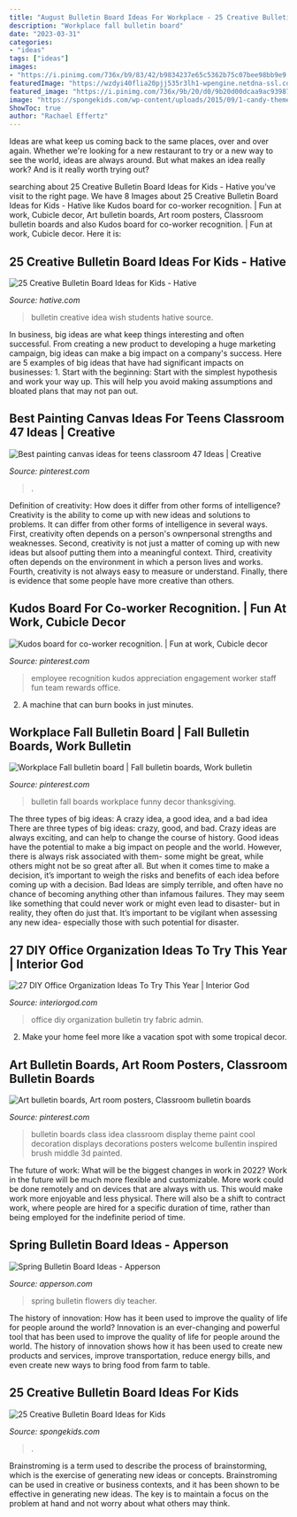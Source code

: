 ```yaml
---
title: "August Bulletin Board Ideas For Workplace - 25 Creative Bulletin Board Ideas For Kids"
description: "Workplace fall bulletin board"
date: "2023-03-31"
categories:
- "ideas"
tags: ["ideas"]
images:
- "https://i.pinimg.com/736x/b9/83/42/b9834237e65c5362b75c07bee98bb9e9.jpg"
featuredImage: "https://wzdyi40flia20pjj535r3lh1-wpengine.netdna-ssl.com/wp-content/uploads/2016/03/Flowers-331x700.jpg"
featured_image: "https://i.pinimg.com/736x/9b/20/d0/9b20d00dcaa9ac9398709e76efc3e31a--engagement-ideas-employee-engagement.jpg"
image: "https://spongekids.com/wp-content/uploads/2015/09/1-candy-themed-bulletin-board.jpg"
ShowToc: true
author: "Rachael Effertz"
---
```



Ideas are what keep us coming back to the same places, over and over again. Whether we're looking for a new restaurant to try or a new way to see the world, ideas are always around. But what makes an idea really work? And is it really worth trying out?

	

		
searching about 25 Creative Bulletin Board Ideas for Kids - Hative you've visit to the right page. We have 8 Images about 25 Creative Bulletin Board Ideas for Kids - Hative like Kudos board for co-worker recognition. | Fun at work, Cubicle decor, Art bulletin boards, Art room posters, Classroom bulletin boards and also Kudos board for co-worker recognition. | Fun at work, Cubicle decor. Here it is:
		
    
## 25 Creative Bulletin Board Ideas For Kids - Hative

<img loading=lazy src="https://hative.com/wp-content/uploads/2014/06/bulletin-board-ideas/9-be-bulletin-board-idea.jpg" onerror="this.onerror=null;this.src='https://tse2.mm.bing.net/th?id=OIP.B3Z7aiegL2JUzCZ7x-laRQAAAA&amp;pid=15.1';" alt="25 Creative Bulletin Board Ideas for Kids - Hative">

_Source: hative.com_

>bulletin creative idea wish students hative source. 

	

In business, big ideas are what keep things interesting and often successful. From creating a new product to developing a huge marketing campaign, big ideas can make a big impact on a company's success. Here are 5 examples of big ideas that have had significant impacts on businesses: 1. Start with the beginning: Start with the simplest hypothesis and work your way up. This will help you avoid making assumptions and bloated plans that may not pan out. 
    
## Best Painting Canvas Ideas For Teens Classroom 47 Ideas | Creative

<img loading=lazy src="https://i.pinimg.com/736x/b9/83/42/b9834237e65c5362b75c07bee98bb9e9.jpg" onerror="this.onerror=null;this.src='https://tse1.mm.bing.net/th?id=OIP.Qqo3ngGeqaalFKs58DQxfQAAAA&amp;pid=15.1';" alt="Best painting canvas ideas for teens classroom 47 Ideas | Creative">

_Source: pinterest.com_

>. 

	

Definition of creativity: How does it differ from other forms of intelligence?
Creativity is the ability to come up with new ideas and solutions to problems. It can differ from other forms of intelligence in several ways. First, creativity often depends on a person's ownpersonal strengths and weaknesses. Second, creativity is not just a matter of coming up with new ideas but alsoof putting them into a meaningful context. Third, creativity often depends on the environment in which a person lives and works. Fourth, creativity is not always easy to measure or understand. Finally, there is evidence that some people have more creative than others.

    
## Kudos Board For Co-worker Recognition. | Fun At Work, Cubicle Decor

<img loading=lazy src="https://i.pinimg.com/736x/9b/20/d0/9b20d00dcaa9ac9398709e76efc3e31a--engagement-ideas-employee-engagement.jpg" onerror="this.onerror=null;this.src='https://tse2.mm.bing.net/th?id=OIP.BIBJYXP5iBDEFJIiTRWUjgHaFj&amp;pid=15.1';" alt="Kudos board for co-worker recognition. | Fun at work, Cubicle decor">

_Source: pinterest.com_

>employee recognition kudos appreciation engagement worker staff fun team rewards office. 

	

2. A machine that can burn books in just minutes.

    
## Workplace Fall Bulletin Board | Fall Bulletin Boards, Work Bulletin

<img loading=lazy src="https://i.pinimg.com/originals/64/fb/f4/64fbf4b73935bd6579ab4ff1f63c6b1e.jpg" onerror="this.onerror=null;this.src='https://tse2.mm.bing.net/th?id=OIP.S3MFsd7QM6kPzj9AAKtlogHaFj&amp;pid=15.1';" alt="Workplace Fall bulletin board | Fall bulletin boards, Work bulletin">

_Source: pinterest.com_

>bulletin fall boards workplace funny decor thanksgiving. 

	

The three types of big ideas: A crazy idea, a good idea, and a bad idea
There are three types of big ideas: crazy, good, and bad. Crazy ideas are always exciting, and can help to change the course of history. Good ideas have the potential to make a big impact on people and the world. However, there is always risk associated with them- some might be great, while others might not be so great after all. But when it comes time to make a decision, it’s important to weigh the risks and benefits of each idea before coming up with a decision.
Bad Ideas are simply terrible, and often have no chance of becoming anything other than infamous failures. They may seem like something that could never work or might even lead to disaster- but in reality, they often do just that. It’s important to be vigilant when assessing any new idea- especially those with such potential for disaster.

    
## 27 DIY Office Organization Ideas To Try This Year | Interior God

<img loading=lazy src="http://interiorgod.com/wp-content/uploads/2016/10/giant-fabric-covered-bulletin-board.jpg" onerror="this.onerror=null;this.src='https://tse2.mm.bing.net/th?id=OIP.IrLg1IsUQ2NzKg09oNhyaAHaLH&amp;pid=15.1';" alt="27 DIY Office Organization Ideas To Try This Year | Interior God">

_Source: interiorgod.com_

>office diy organization bulletin try fabric admin. 

	

2. Make your home feel more like a vacation spot with some tropical decor.

    
## Art Bulletin Boards, Art Room Posters, Classroom Bulletin Boards

<img loading=lazy src="https://i.pinimg.com/originals/47/eb/83/47eb83ae8576c67ad28d0d78ce914d34.jpg" onerror="this.onerror=null;this.src='https://tse4.mm.bing.net/th?id=OIP.jG19xaLo_o3Rf5uCbtNnIAHaJ6&amp;pid=15.1';" alt="Art bulletin boards, Art room posters, Classroom bulletin boards">

_Source: pinterest.com_

>bulletin boards class idea classroom display theme paint cool decoration displays decorations posters welcome bullentin inspired brush middle 3d painted. 

	

The future of work: What will be the biggest changes in work in 2022?
Work in the future will be much more flexible and customizable. More work could be done remotely and on devices that are always with us. This would make work more enjoyable and less physical. There will also be a shift to contract work, where people are hired for a specific duration of time, rather than being employed for the indefinite period of time.

    
## Spring Bulletin Board Ideas - Apperson

<img loading=lazy src="https://wzdyi40flia20pjj535r3lh1-wpengine.netdna-ssl.com/wp-content/uploads/2016/03/Flowers-331x700.jpg" onerror="this.onerror=null;this.src='https://tse2.mm.bing.net/th?id=OIP.Sk1KrnhjtrN1MJPbCpzuuQHaPq&amp;pid=15.1';" alt="Spring Bulletin Board Ideas - Apperson">

_Source: apperson.com_

>spring bulletin flowers diy teacher. 

	

The history of innovation: How has it been used to improve the quality of life for people around the world?
Innovation is an ever-changing and powerful tool that has been used to improve the quality of life for people around the world. The history of innovation shows how it has been used to create new products and services, improve transportation, reduce energy bills, and even create new ways to bring food from farm to table.

    
## 25 Creative Bulletin Board Ideas For Kids

<img loading=lazy src="https://spongekids.com/wp-content/uploads/2015/09/1-candy-themed-bulletin-board.jpg" onerror="this.onerror=null;this.src='https://tse3.mm.bing.net/th?id=OIP.LTxokux8TIDi1t3sR5_HtwHaMT&amp;pid=15.1';" alt="25 Creative Bulletin Board Ideas for Kids">

_Source: spongekids.com_

>. 

	

Brainstroming is a term used to describe the process of brainstorming, which is the exercise of generating new ideas or concepts. Brainstroming can be used in creative or business contexts, and it has been shown to be effective in generating new ideas. The key is to maintain a focus on the problem at hand and not worry about what others may think.

